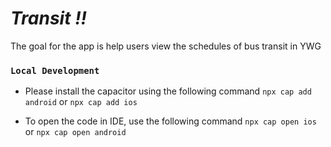 # _**Transit !!**_

The goal for the app is help users view the schedules of bus transit in YWG

### `Local Development`

- Please install the capacitor using the following command
  `npx cap add android` or `npx cap add ios`
  
- To open the code in IDE, use the following command
    `npx cap open ios` or `npx cap open android`
  
